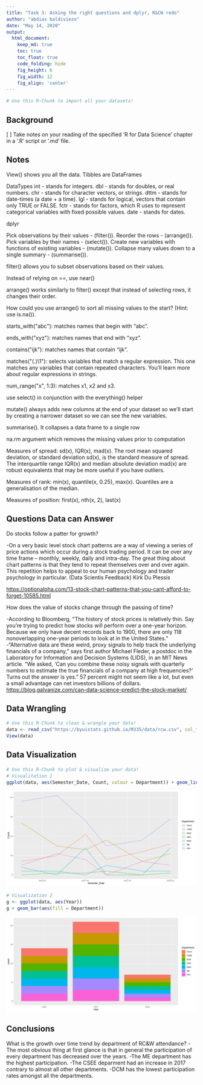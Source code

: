 ```yaml
---
title: "Task 3: Asking the right questions and dplyr, R&CW redo"
author: "abdias baldiviezo"
date: "May 14, 2020"
output:
  html_document:  
    keep_md: true
    toc: true
    toc_float: true
    code_folding: hide
    fig_height: 6
    fig_width: 12
    fig_align: 'center'
---
```







```r
# Use this R-Chunk to import all your datasets!
```

## Background

[ ] Take notes on your reading of the specified ‘R for Data Science’ chapter in a ‘.R’ script or ‘.md’ file.

## Notes

View() shows you all the data.
Tibbles are DataFrames

DataTypes
int -  stands for integers.
dbl - stands for doubles, or real numbers.
chr - stands for character vectors, or strings.
dttm - stands for date-times (a date + a time).
lgl - stands for logical, vectors that contain only TRUE or FALSE.
fctr - stands for factors, which R uses to represent categorical variables with fixed possible values.
date - stands for dates.

dplyr

Pick observations by their values - (filter()).
Reorder the rows - (arrange()).
Pick variables by their names - (select()).
Create new variables with functions of existing variables - (mutate()).
Collapse many values down to a single summary - (summarise()).

filter() allows you to subset observations based on their values.

Instead of relying on ==, use near()
 
arrange() works similarly to filter() except that instead of selecting rows, it changes their order.

How could you use arrange() to sort all missing values to the start? (Hint: use is.na()).


starts_with("abc"): matches names that begin with “abc”.

ends_with("xyz"): matches names that end with “xyz”.

contains("ijk"): matches names that contain “ijk”.

matches("(.)\\1"): selects variables that match a regular expression. This one matches any variables that contain repeated characters. You’ll learn more about regular expressions in strings.

num_range("x", 1:3): matches x1, x2 and x3.

use select() in conjunction with the everything() helper

mutate() always adds new columns at the end of your dataset so we’ll start by creating a narrower dataset so we can see the new variables.

summarise(). It collapses a data frame to a single row

na.rm argument which removes the missing values prior to computation

Measures of spread: sd(x), IQR(x), mad(x). The root mean squared deviation, or standard deviation sd(x), is the standard measure of spread. The interquartile range IQR(x) and median absolute deviation mad(x) are robust equivalents that may be more useful if you have outliers.

Measures of rank: min(x), quantile(x, 0.25), max(x). Quantiles are a generalisation of the median.

Measures of position: first(x), nth(x, 2), last(x)

## Questions Data can Answer

Do stocks follow a patter for growth?

-On a very basic level stock chart patterns are a way of viewing a series of price actions which occur during a stock trading period. It can be over any time frame – monthly, weekly, daily and intra-day. The great thing about chart patterns is that they tend to repeat themselves over and over again. This repetition helps to appeal to our human psychology and trader psychology in particular. (Data Scientis Feedback) Kirk Du Plessis

https://optionalpha.com/13-stock-chart-patterns-that-you-cant-afford-to-forget-10585.html

How does the value of stocks change through the passing of time?

-According to Bloomberg, "The history of stock prices is relatively thin. Say you’re trying to predict how stocks will perform over a one-year horizon. Because we only have decent records back to 1900, there are only 118 nonoverlapping one-year periods to look at in the United States." 
-“Alternative data are these weird, proxy signals to help track the underlying financials of a company,” says first author Michael Fleder, a postdoc in the Laboratory for Information and Decision Systems (LIDS), in an MIT News article. “We asked, ‘Can you combine these noisy signals with quarterly numbers to estimate the true financials of a company at high frequencies?’ Turns out the answer is yes.”
57 percent might not seem like a lot, but even a small advantage can net investors billions of dollars.
https://blog.galvanize.com/can-data-science-predict-the-stock-market/ 


## Data Wrangling


```r
# Use this R-Chunk to clean & wrangle your data!
data <- read_csv("https://byuistats.github.io/M335/data/rcw.csv", col_types = cols(Semester_Date = col_date(format = "%m/%d/%y"), Semester = col_factor(levels = c("Winter", "Spring", "Fall"))))
View(data)
```

## Data Visualization


```r
# Use this R-Chunk to plot & visualize your data!
# Visualitation 1
ggplot(data, aes(Semester_Date, Count, colour = Department)) + geom_line()
```

![](Task_03_files/figure-html/plot_data-1.png)<!-- -->

```r
# Visualization 2
g <- ggplot(data, aes(Year))
g + geom_bar(aes(fill = Department))
```

![](Task_03_files/figure-html/plot_data-2.png)<!-- -->

## Conclusions

What is the growth over time trend by department of RC&W attendance?
-The most obvious thing at first glance is that in general the participation of every department has decreased over the years.
-The ME department has the highest participation.
-The CSEE deparment had an increase in 2017 contrary to almost all other departments.
-DCM has the lowest participation rates amongst all the departments.
